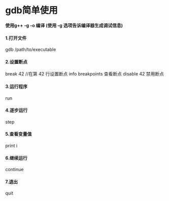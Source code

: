 # gdb简单使用
**使用g++ -g -o 编译 (使用 -g 选项告诉编译器生成调试信息)**

#### 1.打开文件
gdb /path/to/executable

#### 2.设置断点
break 42 //在第 42 行设置断点
info breakpoints 查看断点
disable 42 禁用断点
#### 3.运行程序
run

#### 4.逐步运行
step

#### 5.查看变量值
print i

#### 6.继续运行
continue

#### 7.退出
quit
